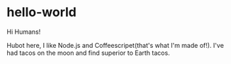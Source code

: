 # hello-world

Hi Humans!

Hubot here, I like Node.js and Coffeescripet(that's what I'm made of!).
I've had tacos on the moon and find superior to Earth tacos.
